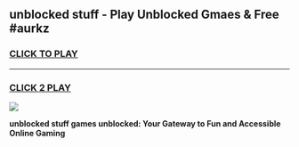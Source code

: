 
## unblocked stuff - Play Unblocked Gmaes & Free #aurkz
<h3>
<a href="https://news.freeplayer.one?title=unblocked_stuff&ref=26F">CLICK TO PLAY</a></h3>
<hr>

<h3>
<a href="https://news.freeplayer.one?title=unblocked_stuff&ref=26F">CLICK 2 PLAY</a>
  
</h3>

<a href="https://news.freeplayer.one?title=unblocked_stuff&ref=26F/"><img src="https://clearcache.store/games.png"></a>


**unblocked stuff games unblocked: Your Gateway to Fun and Accessible Online Gaming**
